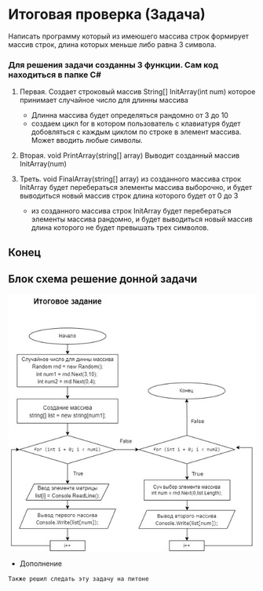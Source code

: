 # Итоговая проверка (Задача)
Написать программу который из имеюшего массива строк формирует массив строк, длина которых меньше либо равна 3 символа.

### Для решения задачи созданны 3 функции. Сам код находиться в папке C#

1.  Первая. Создает строковый массив String[] InitArray(int num) которое принимает случайное число для длинны массива
    * Длинна массива будет определяться рандомно от 3 до 10
    * создаем цикл for  в котором пользователь с клавиатуря будет добовляться с каждым циклом по строке в элемент массива. Может вводить любые символы.

2. Вторая. void PrintArray(string[] array) Выводит созданный массив InitArray(num)

3. Треть. void FinalArray(string[] array) из созданного массива строк InitArray будет перебераться элементы массива выборочно, и  будет выводиться новый массив строк длина которого будет от 0 до 3
    * из созданного массива строк InitArray будет перебераться элементы массива рандомно, и будет выводиться новый массив длина которого не будет превышать трех символов.
## Конец


## Блок схема решение донной задачи

![БлокСхема](ProjectDiagram.jpg)


* Дополнение
```sh
Также решил следать эту задачу на питоне
```